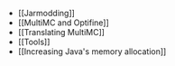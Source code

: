 * [[Jarmodding]]
* [[MultiMC and Optifine]]
* [[Translating MultiMC]]
* [[Tools]]
* [[Increasing Java's memory allocation]]